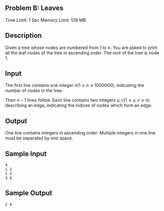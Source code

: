 ## Problem B: Leaves

Time Limit: 1 Sec Memory Limit: 128 MB

## Description

Given a tree whose nodes are numbered from 1 to $n$. You are asked to print all the leaf nodes of the tree in ascending order. The root of the tree is node 1.

## Input

The first line contains one integer $n(1≤n≤1000000)$, indicating the number of nodes in the tree.

Then $n−1$ lines follow. Each line contains two integers $u,v(1≤u,v≤n)$ describing an edge, indicating the indices of nodes which form an edge.

## Output

One line contains integers in ascending order. Multiple integers in one line must be separated by one space.

## Sample Input

```
4
1 2
1 3
3 4
```

## Sample Output

```
2 4
```
